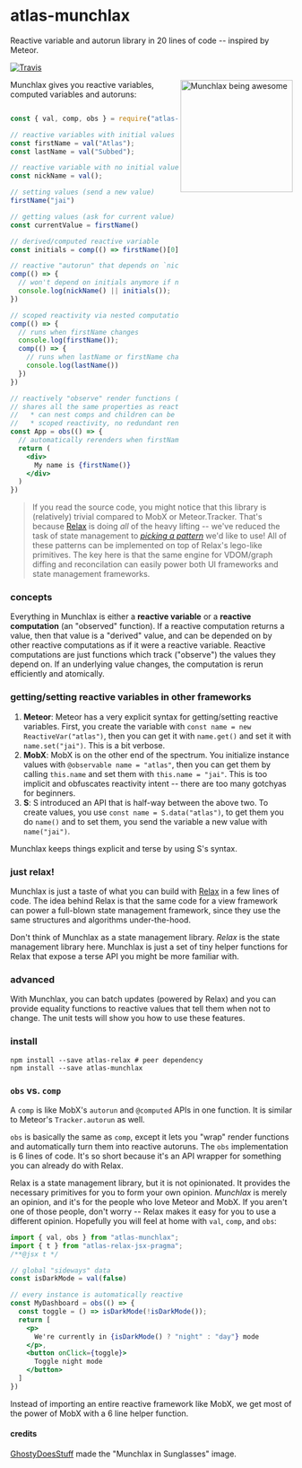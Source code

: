 # atlas-munchlax

Reactive variable and autorun library in 20 lines of code -- inspired by Meteor.

[![Travis](https://img.shields.io/travis/atlassubbed/atlas-munchlax.svg)](https://travis-ci.org/atlassubbed/atlas-munchlax)

[<img alt="Munchlax being awesome" align="right" width="200" src="https://user-images.githubusercontent.com/38592371/54497007-f192c700-48cb-11e9-99c9-f040209c362d.png">](https://pokemondb.net/pokedex/munchlax?q=use-atlas-relax)

Munchlax gives you reactive variables, computed variables and autoruns:

```jsx

const { val, comp, obs } = require("atlas-munchlax");

// reactive variables with initial values
const firstName = val("Atlas");
const lastName = val("Subbed");

// reactive variable with no initial value
const nickName = val();

// setting values (send a new value)
firstName("jai")

// getting values (ask for current value)
const currentValue = firstName()

// derived/computed reactive variable
const initials = comp(() => firstName()[0]+lastName()[0]);

// reactive "autorun" that depends on `nickName` and `initials`
comp(() => {
  // won't depend on initials anymore if nickName becomes truthy
  console.log(nickName() || initials());
})

// scoped reactivity via nested computations
comp(() => {
  // runs when firstName changes
  console.log(firstName());
  comp(() => {
    // runs when lastName or firstName changes
    console.log(lastName())
  })
})

// reactively "observe" render functions (like in Mobx)
// shares all the same properties as reactive computations
//   * can nest comps and children can be observed, too
//   * scoped reactivity, no redundant renders, etc.
const App = obs(() => {
  // automatically rerenders when firstName is set
  return (
    <div>
      My name is {firstName()}
    </div>
  )
})
```

> If you read the source code, you might notice that this library is (relatively) trivial compared to MobX or Meteor.Tracker. That's because [Relax](https://github.com/atlassubbed/atlas-relax) is doing *all* of the heavy lifting -- we've reduced the task of state management to [*picking a pattern*](#another-pattern) we'd like to use! All of these patterns can be implemented on top of Relax's lego-like primitives. The key here is that the same engine for VDOM/graph diffing and reconcilation can easily power both UI frameworks and state management frameworks.

### concepts

Everything in Munchlax is either a **reactive variable** or a **reactive computation** (an "observed" function). If a reactive computation returns a value, then that value is a "derived" value, and can be depended on by other reactive computations as if it were a reactive variable. Reactive computations are just functions which track ("observe") the values they depend on. If an underlying value changes, the computation is rerun efficiently and atomically.

### getting/setting reactive variables in other frameworks

  1. **Meteor**: Meteor has a very explicit syntax for getting/setting reactive variables. First, you create the variable with `const name = new ReactiveVar("atlas")`, then you can get it with `name.get()` and set it with `name.set("jai")`. This is a bit verbose.
  2. **MobX**: MobX is on the other end of the spectrum. You initialize instance values with `@observable name = "atlas"`, then you can get them by calling `this.name` and set them with `this.name = "jai"`. This is too implicit and obfuscates reactivity intent -- there are too many gotchyas for beginners.
  3. **S**: S introduced an API that is half-way between the above two. To create values, you use `const name = S.data("atlas")`, to get them you do `name()` and to set them, you send the variable a new value with `name("jai")`.

Munchlax keeps things explicit and terse by using S's syntax.

### just relax!

Munchlax is just a taste of what you can build with [Relax](https://github.com/atlassubbed/atlas-relax) in a few lines of code. The idea behind Relax is that the same code for a view framework can power a full-blown state management framework, since they use the same structures and algorithms under-the-hood. 

Don't think of Munchlax as a state management library. *Relax* is the state management library here. Munchlax is just a set of tiny helper functions for Relax that expose a terse API you might be more familiar with.

### advanced

With Munchlax, you can batch updates (powered by Relax) and you can provide equality functions to reactive values that tell them when not to change. The unit tests will show you how to use these features.

### install

```
npm install --save atlas-relax # peer dependency
npm install --save atlas-munchlax
```

### `obs` vs. `comp`

A `comp` is like MobX's `autorun` and `@computed` APIs in one function. It is similar to Meteor's `Tracker.autorun` as well.

`obs` is basically the same as `comp`, except it lets you "wrap" render functions and automatically turn them into reactive autoruns. The `obs` implementation is 6 lines of code. It's so short because it's an API wrapper for something you can already do with Relax. 

Relax is a state management library, but it is not opinionated. It provides the necessary primitives for you to form your own opinion. *Munchlax* is merely an opinion, and it's for the people who love Meteor and MobX. If you aren't one of those people, don't worry -- Relax makes it easy for you to use a different opinion. Hopefully you will feel at home with `val`, `comp`, and `obs`:

```jsx
import { val, obs } from "atlas-munchlax";
import { t } from "atlas-relax-jsx-pragma";
/**@jsx t */

// global "sideways" data
const isDarkMode = val(false)

// every instance is automatically reactive
const MyDashboard = obs(() => {
  const toggle = () => isDarkMode(!isDarkMode());
  return [
    <p>
      We're currently in {isDarkMode() ? "night" : "day"} mode
    </p>,
    <button onClick={toggle}>
      Toggle night mode
    </button>
  ]
})
```

Instead of importing an entire reactive framework like MobX, we get most of the power of MobX with a 6 line helper function.

#### credits

[GhostyDoesStuff](https://aminoapps.com/c/pokemon/page/user/ghostydoesstuff-tm/jlhp_fgmM8N1gMK1GebwPGp153oRKr) made the "Munchlax in Sunglasses" image.